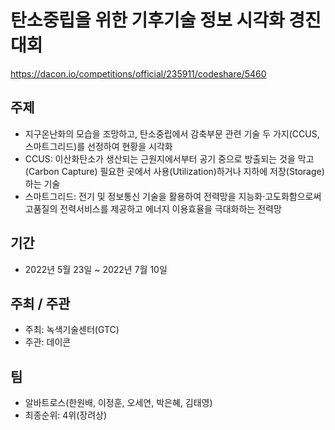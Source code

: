 # 탄소중립을 위한 기후기술 정보 시각화 경진대회

https://dacon.io/competitions/official/235911/codeshare/5460

## 주제
* 지구온난화의 모습을 조망하고, 탄소중립에서 감축부문 관련 기술 두 가지(CCUS, 스마트그리드)를 선정하여 현황을 시각화
* CCUS: 이산화탄소가 생산되는 근원지에서부터 공기 중으로 방출되는 것을 막고(Carbon Capture) 필요한 곳에서 사용(Utilization)하거나 지하에 저장(Storage) 하는 기술
* 스마트그리드: 전기 및 정보통신 기술을 활용하여 전력망을 지능화·고도화함으로써 고품질의 전력서비스를 제공하고 에너지 이용효율을 극대화하는 전력망

## 기간
* 2022년 5월 23일 ~ 2022년 7월 10일

## 주최 / 주관
* 주최: 녹색기술센터(GTC)
* 주관: 데이콘

## 팀
* 알바트로스(한원배, 이정훈, 오세연, 박은혜, 김태영)
* 최종순위: 4위(장려상) 
